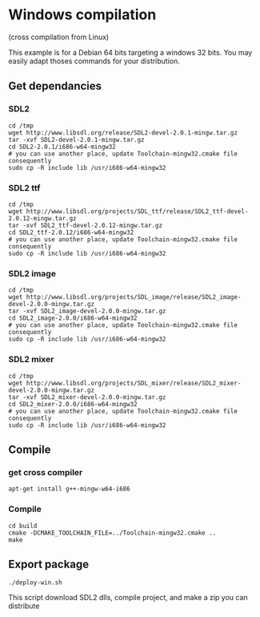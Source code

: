 # Windows compilation

(cross compilation from Linux)

This example is for a Debian 64 bits targeting a windows 32 bits.
You may easily adapt thoses commands for your distribution.

## Get dependancies

### SDL2

```
cd /tmp
wget http://www.libsdl.org/release/SDL2-devel-2.0.1-mingw.tar.gz
tar -xvf SDL2-devel-2.0.1-mingw.tar.gz
cd SDL2-2.0.1/i686-w64-mingw32
# you can use another place, update Toolchain-mingw32.cmake file consequently
sudo cp -R include lib /usr/i686-w64-mingw32
```

### SDL2 ttf

```
cd /tmp
wget http://www.libsdl.org/projects/SDL_ttf/release/SDL2_ttf-devel-2.0.12-mingw.tar.gz
tar -xvf SDL2_ttf-devel-2.0.12-mingw.tar.gz
cd SDL2_ttf-2.0.12/i686-w64-mingw32
# you can use another place, update Toolchain-mingw32.cmake file consequently
sudo cp -R include lib /usr/i686-w64-mingw32
```

### SDL2 image

```
cd /tmp
wget http://www.libsdl.org/projects/SDL_image/release/SDL2_image-devel-2.0.0-mingw.tar.gz
tar -xvf SDL2_image-devel-2.0.0-mingw.tar.gz
cd SDL2_image-2.0.0/i686-w64-mingw32
# you can use another place, update Toolchain-mingw32.cmake file consequently
sudo cp -R include lib /usr/i686-w64-mingw32
```

### SDL2 mixer

```
cd /tmp
wget http://www.libsdl.org/projects/SDL_mixer/release/SDL2_mixer-devel-2.0.0-mingw.tar.gz
tar -xvf SDL2_mixer-devel-2.0.0-mingw.tar.gz
cd SDL2_mixer-2.0.0/i686-w64-mingw32
# you can use another place, update Toolchain-mingw32.cmake file consequently
sudo cp -R include lib /usr/i686-w64-mingw32
```

## Compile

### get cross compiler

```
apt-get install g++-mingw-w64-i686
```

### Compile

```
cd build
cmake -DCMAKE_TOOLCHAIN_FILE=../Toolchain-mingw32.cmake ..
make
```

## Export package

```
./deploy-win.sh
```

This script download SDL2 dlls, compile project, and make a zip you can distribute

